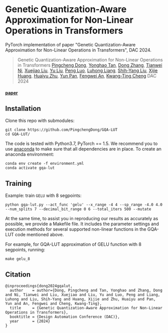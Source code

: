 # Genetic Quantization-Aware Approximation for Non-Linear Operations in Transformers
PyTorch implementation of paper "Genetic Quantization-Aware Approximation for Non-Linear Operations in Transformers", DAC 2024.

> Genetic Quantization-Aware Approximation for Non-Linear Operations in Transformers
> [Pingcheng Dong](https://pingchengdong.github.io/), [Yonghao Tan](https://yonghao-tan.github.io/), [Dong Zhang](https://dongzhang89.github.io/), [Tianwei Ni](https://twni2016.github.io/), [Xuejiao Liu](https://www.linkedin.com/in/xuejiao-liu-2b007a144/), [Yu Liu](https://www.researchgate.net/profile/Yu-Liu-133), [Peng Luo](https://www.linkedin.com/in/peng-luo-4ab1a564/), [Luhong Liang](https://www.linkedin.com/in/luhongliang/), [Shih-Yang Liu](https://nbasyl.github.io/), [Xijie Huang](https://huangowen.github.io/), [Huaiyu Zhu](https://person.zju.edu.cn/en/zhuhuaiyu), [Yun Pan](https://person.zju.edu.cn/en/panyun), [Fengwei An](https://www.sustech.edu.cn/en/faculties/anfengwei.html), [Kwang-Ting Cheng](https://seng.hkust.edu.hk/about/people/faculty/tim-kwang-ting-cheng)
> DAC 2024
> 

#### [paper](http://arxiv.org/abs/2403.19591)

## Installation
Clone this repo with submodules:
```
git clone https://github.com/PingchengDong/GQA-LUT
cd GQA-LUT/
```

The code is tested with Python3.7, PyTorch == 1.5. We recommend you to use [anaconda](https://www.anaconda.com/) to make sure that all dependencies are in place. To create an anaconda environment:
```
conda env create -f environment.yml
conda activate gqa-lut
```

## Training
Example: train ```GELU``` with 8 segpoints:
```
python gqa-lut.py --act_func 'gelu' --x_range -4 4 --sp_range -4.0 4.0 --num_splits 7 --decimal_bit_range 0 6 --total_iters 500 --mutate
```

At the same time, to assist you in reproducing our results as accurately as possible, we provide a Makefile file. It includes the parameter settings and execution methods for several supported non-linear functions in the GQA-LUT code mentioned above.

For example, for GQA-LUT approximation of GELU function with 8 segpoints, running:
```
make gelu_8
```

## Citation
```
@inproceedings{dong2024gqalut,
  author    = author={Dong, Pingcheng and Tan, Yonghao and Zhang, Dong and Ni, Tianwei and Liu, Xuejiao and Liu, Yu and Luo, Peng and Liang, Luhong and Liu, Shih-Yang and Huang, Xijie and Zhu, Huaiyu and Pan, Yun and An, Fengwei and Cheng, Kwang-Ting},
  title     = {Genetic Quantization-Aware Approximation for Non-Linear Operations in Transformers},
  booktitle = {Design Automation Conference (DAC)},
  year      = {2024}
}

```
